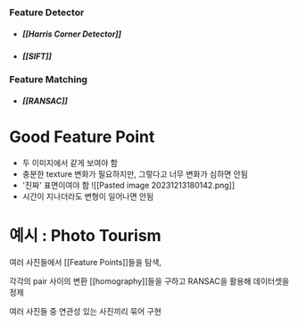 ### Feature Detector
- ##### [[Harris Corner Detector]]
- ##### [[SIFT]]
### Feature Matching
- ##### [[RANSAC]]
# Good Feature Point
- 두 이미지에서 같게 보여야 함
- 충분한 texture 변화가 필요하지만, 그렇다고 너무 변화가 심하면 안됨
- '진짜' 표면이여야 함
	![[Pasted image 20231213180142.png]]
- 시간이 지나더라도 변형이 일어나면 안됨

# 예시 : Photo Tourism
여러 사진들에서 [[Feature Points]]들을 탐색, 

각각의 pair 사이의 변환 [[homography]]들을 구하고 RANSAC을 활용해 데이터셋을 정제

여러 사진들 중 연관성 있는 사진끼리 묶어 구현